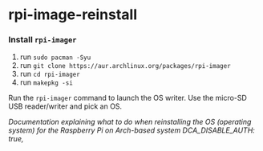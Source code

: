 # rpi-image-reinstall

### Install `rpi-imager`

1. run `sudo pacman -Syu`
2. run `git clone https://aur.archlinux.org/packages/rpi-imager`
3. run `cd rpi-imager`
4. run `makepkg -si`

Run the `rpi-imager` command to launch the OS writer. Use the micro-SD USB reader/writer and pick an OS.

*Documentation explaining what to do when reinstalling the OS (operating system) for the Raspberry Pi on Arch-based system DCA_DISABLE_AUTH: true,*
